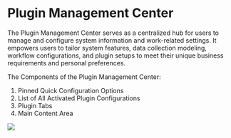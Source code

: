 # Plugin Management Center

The Plugin Management Center serves as a centralized hub for users to manage and configure system information and work-related settings. It empowers users to tailor system features, data collection modeling, workflow configurations, and plugin setups to meet their unique business requirements and personal preferences.

The Components of the Plugin Management Center:

1. Pinned Quick Configuration Options  
2. List of All Activated Plugin Configurations  
3. Plugin Tabs 
4. Main Content Area

![](https://static-docs.nocobase.com/1c0e3cb111e993232b51aa6233e07478.jpeg)
